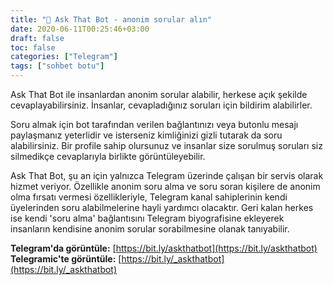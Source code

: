 ```yaml
---
title: "💭 Ask That Bot - anonim sorular alın"
date: 2020-06-11T00:25:46+03:00
draft: false
toc: false
categories: ["Telegram"]
tags: ["sohbet botu"]
---
```


Ask That Bot ile insanlardan anonim sorular alabilir, herkese açık şekilde cevaplayabilirsiniz. İnsanlar, cevapladığınız soruları için bildirim alabilirler. 

Soru almak için bot tarafından verilen bağlantınızı veya butonlu mesajı paylaşmanız yeterlidir ve isterseniz kimliğinizi gizli tutarak da soru alabilirsiniz. Bir profile sahip olursunuz ve insanlar size sorulmuş soruları siz silmedikçe cevaplarıyla birlikte görüntüleyebilir.

Ask That Bot, şu an için yalnızca Telegram üzerinde çalışan bir servis olarak hizmet veriyor. Özellikle anonim soru alma ve soru soran kişilere de anonim olma fırsatı vermesi özellikleriyle, Telegram kanal sahiplerinin kendi üyelerinden soru alabilmelerine hayli yardımcı olacaktır. Geri kalan herkes ise kendi 'soru alma' bağlantısını Telegram biyografisine ekleyerek insanların kendisine anonim sorular sorabilmesine olanak tanıyabilir.

__Telegram'da görüntüle:__ [https://bit.ly/askthatbot](https://bit.ly/askthatbot)  
__Telegramic'te görüntüle:__ [https://bit.ly/_askthatbot](https://bit.ly/_askthatbot)
